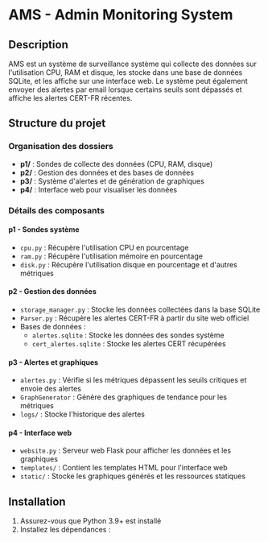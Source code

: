 # AMS - Admin Monitoring System

## Description
AMS est un système de surveillance système qui collecte des données sur l'utilisation CPU, RAM et disque, les stocke dans une base de données SQLite, et les affiche sur une interface web. Le système peut également envoyer des alertes par email lorsque certains seuils sont dépassés et affiche les alertes CERT-FR récentes.

## Structure du projet

### Organisation des dossiers
- **p1/** : Sondes de collecte des données (CPU, RAM, disque)
- **p2/** : Gestion des données et des bases de données
- **p3/** : Système d'alertes et de génération de graphiques
- **p4/** : Interface web pour visualiser les données

### Détails des composants

#### p1 - Sondes système
- `cpu.py` : Récupère l'utilisation CPU en pourcentage
- `ram.py` : Récupère l'utilisation mémoire en pourcentage
- `disk.py` : Récupère l'utilisation disque en pourcentage et d'autres métriques

#### p2 - Gestion des données
- `storage_manager.py` : Stocke les données collectées dans la base SQLite
- `Parser.py` : Récupère les alertes CERT-FR à partir du site web officiel
- Bases de données :
  - `alertes.sqlite` : Stocke les données des sondes système
  - `cert_alertes.sqlite` : Stocke les alertes CERT récupérées

#### p3 - Alertes et graphiques
- `alertes.py` : Vérifie si les métriques dépassent les seuils critiques et envoie des alertes
- `GraphGenerator` : Génère des graphiques de tendance pour les métriques
- `logs/` : Stocke l'historique des alertes

#### p4 - Interface web
- `website.py` : Serveur web Flask pour afficher les données et les graphiques
- `templates/` : Contient les templates HTML pour l'interface web
- `static/` : Stocke les graphiques générés et les ressources statiques

## Installation

1. Assurez-vous que Python 3.9+ est installé
2. Installez les dépendances :
